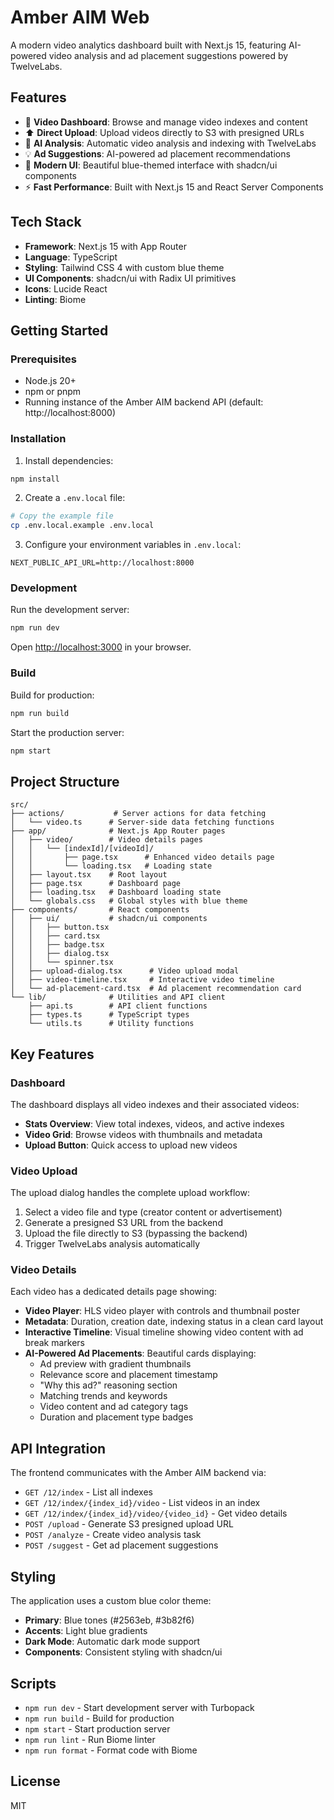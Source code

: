 # Amber AIM Web

A modern video analytics dashboard built with Next.js 15, featuring AI-powered video analysis and ad placement suggestions powered by TwelveLabs.

## Features

- 🎥 **Video Dashboard**: Browse and manage video indexes and content
- ⬆️ **Direct Upload**: Upload videos directly to S3 with presigned URLs
- 🤖 **AI Analysis**: Automatic video analysis and indexing with TwelveLabs
- 💡 **Ad Suggestions**: AI-powered ad placement recommendations
- 🎨 **Modern UI**: Beautiful blue-themed interface with shadcn/ui components
- ⚡ **Fast Performance**: Built with Next.js 15 and React Server Components

## Tech Stack

- **Framework**: Next.js 15 with App Router
- **Language**: TypeScript
- **Styling**: Tailwind CSS 4 with custom blue theme
- **UI Components**: shadcn/ui with Radix UI primitives
- **Icons**: Lucide React
- **Linting**: Biome

## Getting Started

### Prerequisites

- Node.js 20+
- npm or pnpm
- Running instance of the Amber AIM backend API (default: http://localhost:8000)

### Installation

1. Install dependencies:

```bash
npm install
```

2. Create a `.env.local` file:

```bash
# Copy the example file
cp .env.local.example .env.local
```

3. Configure your environment variables in `.env.local`:

```env
NEXT_PUBLIC_API_URL=http://localhost:8000
```

### Development

Run the development server:

```bash
npm run dev
```

Open [http://localhost:3000](http://localhost:3000) in your browser.

### Build

Build for production:

```bash
npm run build
```

Start the production server:

```bash
npm start
```

## Project Structure

```
src/
├── actions/           # Server actions for data fetching
│   └── video.ts      # Server-side data fetching functions
├── app/              # Next.js App Router pages
│   ├── video/        # Video details pages
│   │   └── [indexId]/[videoId]/
│   │       ├── page.tsx      # Enhanced video details page
│   │       └── loading.tsx   # Loading state
│   ├── layout.tsx    # Root layout
│   ├── page.tsx      # Dashboard page
│   ├── loading.tsx   # Dashboard loading state
│   └── globals.css   # Global styles with blue theme
├── components/       # React components
│   ├── ui/           # shadcn/ui components
│   │   ├── button.tsx
│   │   ├── card.tsx
│   │   ├── badge.tsx
│   │   ├── dialog.tsx
│   │   └── spinner.tsx
│   ├── upload-dialog.tsx      # Video upload modal
│   ├── video-timeline.tsx     # Interactive video timeline
│   └── ad-placement-card.tsx  # Ad placement recommendation card
└── lib/              # Utilities and API client
    ├── api.ts        # API client functions
    ├── types.ts      # TypeScript types
    └── utils.ts      # Utility functions
```

## Key Features

### Dashboard

The dashboard displays all video indexes and their associated videos:

- **Stats Overview**: View total indexes, videos, and active indexes
- **Video Grid**: Browse videos with thumbnails and metadata
- **Upload Button**: Quick access to upload new videos

### Video Upload

The upload dialog handles the complete upload workflow:

1. Select a video file and type (creator content or advertisement)
2. Generate a presigned S3 URL from the backend
3. Upload the file directly to S3 (bypassing the backend)
4. Trigger TwelveLabs analysis automatically

### Video Details

Each video has a dedicated details page showing:

- **Video Player**: HLS video player with controls and thumbnail poster
- **Metadata**: Duration, creation date, indexing status in a clean card layout
- **Interactive Timeline**: Visual timeline showing video content with ad break markers
- **AI-Powered Ad Placements**: Beautiful cards displaying:
  - Ad preview with gradient thumbnails
  - Relevance score and placement timestamp
  - "Why this ad?" reasoning section
  - Matching trends and keywords
  - Video content and ad category tags
  - Duration and placement type badges

## API Integration

The frontend communicates with the Amber AIM backend via:

- `GET /12/index` - List all indexes
- `GET /12/index/{index_id}/video` - List videos in an index
- `GET /12/index/{index_id}/video/{video_id}` - Get video details
- `POST /upload` - Generate S3 presigned upload URL
- `POST /analyze` - Create video analysis task
- `POST /suggest` - Get ad placement suggestions

## Styling

The application uses a custom blue color theme:

- **Primary**: Blue tones (#2563eb, #3b82f6)
- **Accents**: Light blue gradients
- **Dark Mode**: Automatic dark mode support
- **Components**: Consistent styling with shadcn/ui

## Scripts

- `npm run dev` - Start development server with Turbopack
- `npm run build` - Build for production
- `npm start` - Start production server
- `npm run lint` - Run Biome linter
- `npm run format` - Format code with Biome

## License

MIT

